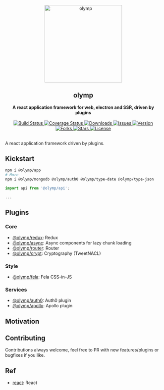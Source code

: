 <div align="center">
  <a href="https://github.com/bkniffler/olymp">
    <img alt="olymp" src="https://raw.githubusercontent.com/bkniffler/olymp/master/assets/logo.png" height="250px" />
  </a>
</div>

<div align="center">
  <h2>olymp</h2>
  <strong>A react application framework for web, electron and SSR, driven by plugins</strong>
  <br />
  <br />
  <a href="https://travis-ci.org/bkniffler/olymp">
    <img src="https://img.shields.io/travis/bkniffler/olymp.svg?style=flat-square" alt="Build Status">
  </a>
  <a href="https://codecov.io/github/bkniffler/olymp">
    <img src="https://img.shields.io/codecov/c/github/bkniffler/olymp.svg?style=flat-square" alt="Coverage Status">
  </a>
  <a href="https://www.npmjs.com/package/@olymp/core">
    <img src="https://img.shields.io/npm/dm/@olymp/core.svg?style=flat-square" alt="Downloads">
  </a>
  <a href="https://github.com/bkniffler/olymp">
    <img src="https://img.shields.io/github/issues/bkniffler/olymp.svg?style=flat-square" alt="Issues">
  </a>
  <a href="https://github.com/bkniffler/olymp">
    <img src="https://img.shields.io/github/package-json/v/bkniffler/olymp.svg?style=flat-square" alt="Version">
  </a>
  <a href="https://github.com/bkniffler/olymp">
    <img src="https://img.shields.io/github/forks/bkniffler/olymp.svg?style=flat-square" alt="Forks">
  </a>
  <a href="https://github.com/bkniffler/olymp">
    <img src="https://img.shields.io/github/stars/bkniffler/olymp.svg?style=flat-square" alt="Stars">
  </a>
  <a href="https://github.com/bkniffler/olymp/master/LICENSE">
    <img src="https://img.shields.io/github/license/bkniffler/olymp.svg?style=flat-square" alt="License">
  </a>
  <br />
  <br />
</div>

A react application framework driven by plugins.

## Kickstart

```bash
npm i @olymp/app
# More
npm i @olymp/mongodb @olymp/auth0 @olymp/type-date @olymp/type-json
```

```jsx
import api from '@olymp/api';

...
```

## Plugins

### Core

* [@olymp/redux](https://github.com/bkniffler/olymp/tree/master/packages/redux): Redux
* [@olymp/async](https://github.com/bkniffler/olymp/tree/master/packages/async): Async components for lazy chunk loading
* [@olymp/router](https://github.com/bkniffler/olymp/tree/master/packages/router): Router
* [@olymp/crypt](https://github.com/bkniffler/olymp/tree/master/packages/crypt): Cryptography (TweetNACL)

### Style

* [@olymp/fela](https://github.com/bkniffler/olymp/tree/master/packages/fela): Fela CSS-in-JS

### Services

* [@olymp/auth0](https://github.com/bkniffler/olymp/tree/master/packages/auth0): Auth0 plugin
* [@olymp/apollo](https://github.com/bkniffler/olymp/tree/master/packages/apollo): Apollo plugin

## Motivation

## Contributing

Contributions always welcome, feel free to PR with new features/plugins or bugfixes if you like.

## Ref

* [react](https://github.com/react/react): React
